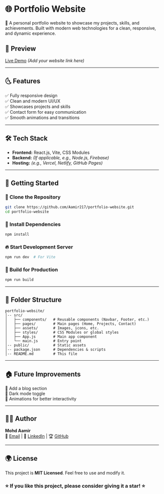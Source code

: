 # 🌐 Portfolio Website  

🚀 A personal portfolio website to showcase my projects, skills, and achievements. Built with modern web technologies for a clean, responsive, and dynamic experience.

## 📸 Preview  
[Live Demo](#) *(Add your website link here)*  

---

## 🌜 Features  
✅ Fully responsive design  
✅ Clean and modern UI/UX  
✅ Showcases projects and skills  
✅ Contact form for easy communication  
✅ Smooth animations and transitions  

---

## 🛠 Tech Stack  
- **Frontend:** React.js, Vite, CSS Modules  
- **Backend:** *(If applicable, e.g., Node.js, Firebase)*  
- **Hosting:** *(e.g., Vercel, Netlify, GitHub Pages)*  

---

## 🚀 Getting Started  

### 👥 Clone the Repository  
```sh
git clone https://github.com/Aamir217/portfolio-website.git
cd portfolio-website
```

### 💪 Install Dependencies  
```sh
npm install
```

### 🔥 Start Development Server  
```sh
npm run dev  # For Vite
```

### 🏢 Build for Production  
```sh
npm run build
```

---

## 📂 Folder Structure  
```
portfolio-website/
│-- src/
│   ├── components/   # Reusable components (Navbar, Footer, etc.)
│   ├── pages/        # Main pages (Home, Projects, Contact)
│   ├── assets/       # Images, icons, etc.
│   ├── styles/       # CSS Modules or global styles
│   ├── App.js        # Main app component
│   └── main.js       # Entry point
│-- public/           # Static assets
│-- package.json      # Dependencies & scripts
│-- README.md         # This file
```

---

## 🏠 Future Improvements  
🔹 Add a blog section  
🔹 Dark mode toggle  
🔹 Animations for better interactivity  

---

## 👨‍💻 Author  
**Mohd Aamir**  
📧 [Email](mailto:mohd23506@gmail.com) | 🔗 [LinkedIn](https://www.linkedin.com/in/mohd-aamir-095933128/) | 🏆 [GitHub](https://github.com/Aamir217)  

---

## 🌍 License  
This project is **MIT Licensed**. Feel free to use and modify it.  

### ⭐ If you like this project, please consider giving it a star! ⭐  
